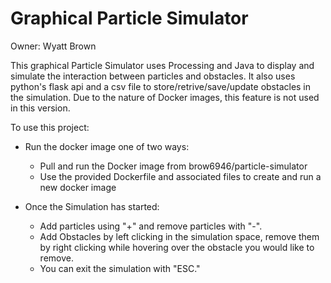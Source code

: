 # Graphical Particle Simulator
Owner: Wyatt Brown

This graphical Particle Simulator uses Processing and Java to display and simulate the interaction between particles and obstacles.
It also uses python's flask api and a csv file to store/retrive/save/update obstacles in the simulation. Due to the nature of Docker
images, this feature is not used in this version.

To use this project:

- Run the docker image one of two ways:
  - Pull and run the Docker image from brow6946/particle-simulator
  - Use the provided Dockerfile and associated files to create and run a new docker image

- Once the Simulation has started:
  - Add particles using "+" and remove particles with "-".
  - Add Obstacles by left clicking in the simulation space, remove them by right clicking while hovering over the obstacle you would like to remove.
  - You can exit the simulation with "ESC."
